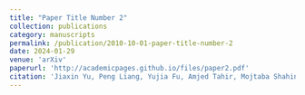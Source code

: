 ```yaml
---
title: "Paper Title Number 2"
collection: publications
category: manuscripts
permalink: /publication/2010-10-01-paper-title-number-2
date: 2024-01-29
venue: 'arXiv'
paperurl: 'http://academicpages.github.io/files/paper2.pdf'
citation: 'Jiaxin Yu, Peng Liang, Yujia Fu, Amjed Tahir, Mojtaba Shahin, Chong Wang, and Yangxiao Cai. 2024. An Insight into Security Code Review with LLMs: Capabilities, Obstacles and Influential Factors. <i>arXiv preprint arXiv:2401.16310</i> (2024).'
---
```

